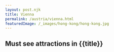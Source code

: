 ```yaml
---
layout: post.njk
title: Vienna
permalink: /austria/vienna.html
featuredImage: /_images/hong-kong/hong-kong.jpg
---
```

## Must see attractions in {{title}}
